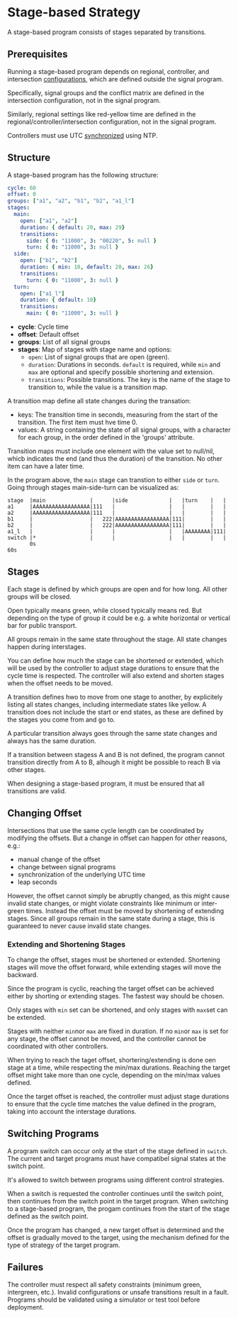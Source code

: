 # Stage-based Strategy
A stage-based program consists of stages separated by transitions.

## Prerequisites
Running a stage-based program depends on regional, controller, and intersection [configurations](configurations.md), which are defined outside the signal program.

Specifically, signal groups and the conflict matrix are defined in the intersection configuration, not in the signal program.

Similarly, regional settings like red-yellow time are defined in the regional/controller/intersection configuration, not in the signal program.

Controllers must use UTC [synchronized](synchronization.md) using NTP.

## Structure
A stage-based program has the following structure:

```yaml
cycle: 60
offset: 0
groups: ["a1", "a2", "b1", "b2", "a1_l"]
stages:
  main:
    open: ["a1", "a2"]
    duration: { default: 20, max: 29}
    transitions:
      side: { 0: "11000", 3: "00220", 5: null }
      turn: { 0: "11000", 3: null }
  side:
    open: ["b1", "b2"]
    duration: { min: 10, default: 20, max: 26}
    transitions:
      turn: { 0: "11000", 3: null }
  turn:
    open: ["a1_l"]
    duration: { default: 10}
    transitions:
      main: { 0: "11000", 3: null }
```

- **cycle**: Cycle time
- **offset**: Default offset
- **groups**: List of all signal groups
- **stages**: Map of stages with stage name and options:
  - `open`: List of signal groups that are open (green).
  - `duration`: Durations in seconds. `default` is required, while `min` and `max` are optional and specify possible shortening and extension.
  - `transitions`: Possible transitions. The key is the name of the stage to transition to, while the value is a transition map.

A transition map define all state changes during the transation:
  - keys: The transition time in seconds, measuring from the start of the transition. The first item must hve time 0.
  - values: A string containing the state of all signal groups, with a character for each group, in the order defined in the 'groups' attribute.

Transition maps must include one element with the value set to null/nil, whicb indicates the end (and thus the duration) of the transition. No other item can have a later time.


In the program above, the `main` stage can transtion to either `side` or `turn`. Going through stages main-side-turn can be visualized as:

```
stage  |main              |      |side             |   |turn    |   |
a1     |AAAAAAAAAAAAAAAAAA|111   |                 |   |        |   |
a2     |AAAAAAAAAAAAAAAAAA|111   |                 |   |        |   |
b1     |                  |   222|AAAAAAAAAAAAAAAAA|111|        |   |
b2     |                  |   222|AAAAAAAAAAAAAAAAA|111|        |   |
a1_l   |                  |      |                 |   |AAAAAAAA|111|
switch |*                 |      |                 |   |        |   |
       0s                                                           60s
```

## Stages
Each stage is defined by which groups are open and for how long. All other groups will be closed.

Open typically means green, while closed typically means red. But depending on the type of group it could be e.g. a white horizontal or vertical bar for public transport.

All groups remain in the same state throughout the stage. All state changes happen during interstages.

You can define how much the stage can be shortened or extended, which will be used by the controller to adjust stage durations to ensure that the cycle time is respected.
The controller will also extend and shorten stages when the offset needs to be moved.

A transition defines hwo to move from one stage to another, by explicitely listing all states changes, including intermediate states like yellow.
A transition does not include the start or end states, as these are defined by the stages you come from and go to.

A particular transition always goes through the same state changes and always has the same duration.

If a transition between stagess A and B is not defined, the program cannot transition directly from A to B, alhough it might be possible to reach B via other stages.

When designing a stage-based program, it must be ensured that all transitions are valid.

## Changing Offset
Intersections that use the same cycle length can be coordinated by modifying the offsets. But a change in offset can happen for other reasons, e.g.:

- manual change of the offset
- change between signal programs
- synchronization of the underlying UTC time
- leap seconds

However, the offset cannot simply be abruptly changed, as this might cause invalid state changes, or might violate constraints like minimum or inter-green times.
Instead the offset must be moved by shortening of extending stages. Since all groups remain in the same state during a stage, this is guaranteed to never cause invalid state changes.

### Extending and Shortening Stages
To change the offset, stages must be shortened or extended. Shortening stages will move the offset forward, while extending stages will move the backward.

Since the program is cyclic, reaching the target offset can be achieved either by shorting or extending stages. The fastest way should be chosen.

Only stages with `min` set can be shortened, and only stages with `max`set can be extended.

Stages with neither `min`nor `max` are fixed in duration. If no `min`or `max` is set for any stage, the offset cannot be moved, and the controller cannot be coordinated with other controllers.

When trying to reach the taget offset, shortering/extending is done oen stage at a time, while respecting the min/max durations.  Reaching the target offset might take more than one cycle, depending on the min/max values defined.

Once the target offset is reached, the controller must adjust stage durations to ensure that the cycle time matches the value defined in the program, taking into account the interstage durations.

## Switching Programs
A program switch can occur only at the start of the stage defined in `switch`.
The current and target programs must have compatibel signal states at the switch point.

It's allowed to switch between programs using different control strategies.

When a switch is requested the controller continues until the switch point, then continues from the switch point in the target program. When switching to a stage-based program,
the progam continues from the start of the stage defined as the switch point.

Once the program has changed, a new target offset is determined and the offset is gradually moved to the target, using the mechanism defined for the type of strategy of the target program.

## Failures
The controller must respect all safety constraints (minimum green, intergreen, etc.). Invalid configurations or unsafe transitions result in a fault.
Programs should be validated using a simulator or test tool before deployment.

